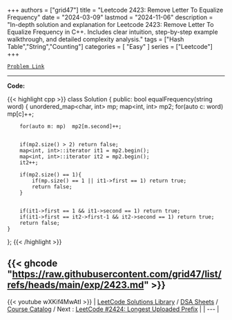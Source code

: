 
+++
authors = ["grid47"]
title = "Leetcode 2423: Remove Letter To Equalize Frequency"
date = "2024-03-09"
lastmod = "2024-11-06"
description = "In-depth solution and explanation for Leetcode 2423: Remove Letter To Equalize Frequency in C++. Includes clear intuition, step-by-step example walkthrough, and detailed complexity analysis."
tags = ["Hash Table","String","Counting"]
categories = [
    "Easy"
]
series = ["Leetcode"]
+++



[`Problem Link`](https://leetcode.com/problems/remove-letter-to-equalize-frequency/description/)

---
**Code:**

{{< highlight cpp >}}
class Solution {
public:
    bool equalFrequency(string word) {
        unordered_map<char, int> mp;
        map<int, int> mp2;
        for(auto c: word)  mp[c]++;
        
        for(auto m: mp)  mp2[m.second]++;
        
        
        if(mp2.size() > 2) return false;
        map<int, int>::iterator it1 = mp2.begin();
        map<int, int>::iterator it2 = mp2.begin();
        it2++;
        
        if(mp2.size() == 1){
            if(mp.size() == 1 || it1->first == 1) return true;
            return false;
        }
       
        
        if(it1->first == 1 && it1->second == 1) return true;
        if(it1->first == it2->first-1 && it2->second == 1) return true;
        return false;
    }
};
{{< /highlight >}}

{{< ghcode "https://raw.githubusercontent.com/grid47/list/refs/heads/main/exp/2423.md" >}}
---
{{< youtube wXKif4MwAtI >}}
| [LeetCode Solutions Library](https://grid47.xyz/leetcode/) / [DSA Sheets](https://grid47.xyz/sheets/) / [Course Catalog](https://grid47.xyz/courses/) / Next : [LeetCode #2424: Longest Uploaded Prefix](https://grid47.xyz/leetcode/solution-2424-longest-uploaded-prefix/) |
| --- |
